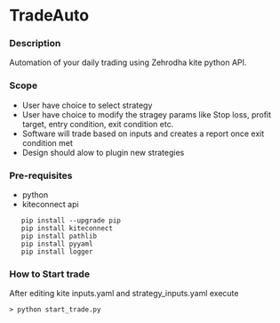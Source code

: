 # TradeAuto
### Description
  Automation of your daily trading using Zehrodha kite python API.
### Scope
  - User have choice to select strategy
  - User have choice to modify the stragey params like Stop loss, profit target, entry condition, exit condition etc.
  - Software will trade based on inputs and creates a report once exit condition met
  - Design should alow to plugin new strategies
  
### Pre-requisites
  - python
  - kiteconnect api
  ```
     pip install --upgrade pip 
     pip install kiteconnect      
     pip install pathlib
     pip install pyyaml
     pip install logger
  ```
  
### How to Start trade
   After editing kite inputs.yaml and strategy_inputs.yaml execute
   
    > python start_trade.py
